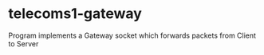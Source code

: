 # telecoms1-gateway
Program implements a Gateway socket which forwards packets from Client to Server
